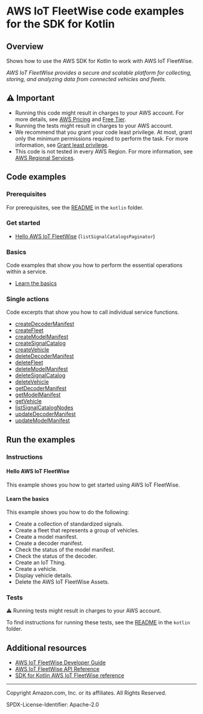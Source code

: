 # AWS IoT FleetWise code examples for the SDK for Kotlin

## Overview

Shows how to use the AWS SDK for Kotlin to work with AWS IoT FleetWise.

<!--custom.overview.start-->
<!--custom.overview.end-->

_AWS IoT FleetWise provides a secure and scalable platform for collecting, storing, and analyzing data from connected vehicles and fleets._

## ⚠ Important

* Running this code might result in charges to your AWS account. For more details, see [AWS Pricing](https://aws.amazon.com/pricing/) and [Free Tier](https://aws.amazon.com/free/).
* Running the tests might result in charges to your AWS account.
* We recommend that you grant your code least privilege. At most, grant only the minimum permissions required to perform the task. For more information, see [Grant least privilege](https://docs.aws.amazon.com/IAM/latest/UserGuide/best-practices.html#grant-least-privilege).
* This code is not tested in every AWS Region. For more information, see [AWS Regional Services](https://aws.amazon.com/about-aws/global-infrastructure/regional-product-services).

<!--custom.important.start-->
<!--custom.important.end-->

## Code examples

### Prerequisites

For prerequisites, see the [README](../../README.md#Prerequisites) in the `kotlin` folder.


<!--custom.prerequisites.start-->
<!--custom.prerequisites.end-->

### Get started

- [Hello AWS IoT FleetWise](src/main/java/com/example/fleetwise/HelloFleetwise.kt#L9) (`listSignalCatalogsPaginator`)


### Basics

Code examples that show you how to perform the essential operations within a service.

- [Learn the basics](src/main/java/com/example/fleetwise/scenario/FleetwiseScenario.kt)


### Single actions

Code excerpts that show you how to call individual service functions.

- [createDecoderManifest](src/main/java/com/example/fleetwise/scenario/FleetwiseScenario.kt#L461)
- [createFleet](src/main/java/com/example/fleetwise/scenario/FleetwiseScenario.kt#L634)
- [createModelManifest](src/main/java/com/example/fleetwise/scenario/FleetwiseScenario.kt#L584)
- [createSignalCatalog](src/main/java/com/example/fleetwise/scenario/FleetwiseScenario.kt#L656)
- [createVehicle](src/main/java/com/example/fleetwise/scenario/FleetwiseScenario.kt#L294)
- [deleteDecoderManifest](src/main/java/com/example/fleetwise/scenario/FleetwiseScenario.kt#L448)
- [deleteFleet](src/main/java/com/example/fleetwise/scenario/FleetwiseScenario.kt#L549)
- [deleteModelManifest](src/main/java/com/example/fleetwise/scenario/FleetwiseScenario.kt#L567)
- [deleteSignalCatalog](src/main/java/com/example/fleetwise/scenario/FleetwiseScenario.kt#L532)
- [deleteVehicle](src/main/java/com/example/fleetwise/scenario/FleetwiseScenario.kt#L255)
- [getDecoderManifest](src/main/java/com/example/fleetwise/scenario/FleetwiseScenario.kt#L338)
- [getModelManifest](src/main/java/com/example/fleetwise/scenario/FleetwiseScenario.kt#L384)
- [getVehicle](src/main/java/com/example/fleetwise/scenario/FleetwiseScenario.kt#L268)
- [listSignalCatalogNodes](src/main/java/com/example/fleetwise/scenario/FleetwiseScenario.kt#L614)
- [updateDecoderManifest](src/main/java/com/example/fleetwise/scenario/FleetwiseScenario.kt#L325)
- [updateModelManifest](src/main/java/com/example/fleetwise/scenario/FleetwiseScenario.kt#L430)


<!--custom.examples.start-->
<!--custom.examples.end-->

## Run the examples

### Instructions


<!--custom.instructions.start-->
<!--custom.instructions.end-->

#### Hello AWS IoT FleetWise

This example shows you how to get started using AWS IoT FleetWise.


#### Learn the basics

This example shows you how to do the following:

- Create a collection of standardized signals.
- Create a fleet that represents a group of vehicles.
- Create a model manifest.
- Create a decoder manifest.
- Check the status of the model manifest.
- Check the status of the decoder.
- Create an IoT Thing.
- Create a vehicle.
- Display vehicle details.
- Delete the AWS IoT FleetWise Assets.

<!--custom.basic_prereqs.iotfleetwise_Scenario.start-->
<!--custom.basic_prereqs.iotfleetwise_Scenario.end-->


<!--custom.basics.iotfleetwise_Scenario.start-->
<!--custom.basics.iotfleetwise_Scenario.end-->


### Tests

⚠ Running tests might result in charges to your AWS account.


To find instructions for running these tests, see the [README](../../README.md#Tests)
in the `kotlin` folder.



<!--custom.tests.start-->
<!--custom.tests.end-->

## Additional resources

- [AWS IoT FleetWise Developer Guide](https://docs.aws.amazon.com/iot-fleetwise/latest/developerguide/what-is-fleetwise.html)
- [AWS IoT FleetWise API Reference](https://docs.aws.amazon.com/iot-fleetwise/latest/APIReference/Welcome.html)
- [SDK for Kotlin AWS IoT FleetWise reference](https://sdk.amazonaws.com/kotlin/api/latest/iot/index.html)

<!--custom.resources.start-->
<!--custom.resources.end-->

---

Copyright Amazon.com, Inc. or its affiliates. All Rights Reserved.

SPDX-License-Identifier: Apache-2.0
